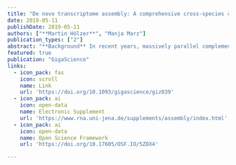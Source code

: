```yaml
---
title: "De novo transcriptome assembly: A comprehensive cross-species comparison of short-read RNA-Seq assemblers"
date: 2019-05-11
publishDate: 2019-05-11
authors: ["**Martin Hölzer**", "Manja Marz"]
publication_types: ["2"]
abstract: "**Background** In recent years, massively parallel complementary DNA sequencing (RNA sequencing [RNA-Seq]) has emerged as a fast, cost-effective, and robust technology to study entire transcriptomes in various manners. In particular, for non-model organisms and in the absence of an appropriate reference genome, RNA-Seq is used to reconstruct the transcriptome de novo. Although the de novo transcriptome assembly of non-model organisms has been on the rise recently and new tools are frequently developing, there is still a knowledge gap about which assembly software should be used to build a comprehensive de novo assembly. **Results** Here, we present a large-scale comparative study in which 10 de novo assembly tools are applied to 9 RNA-Seq data sets spanning different kingdoms of life. Overall, we built >200 single assemblies and evaluated their performance on a combination of 20 biological-based and reference-free metrics. Our study is accompanied by a comprehensive and extensible Electronic Supplement that summarizes all data sets, assembly execution instructions, and evaluation results. Trinity, SPAdes, and Trans-ABySS, followed by Bridger and SOAPdenovo-Trans, generally outperformed the other tools compared. Moreover, we observed species-specific differences in the performance of each assembler. No tool delivered the best results for all data sets. **Conclusions** We recommend a careful choice and normalization of evaluation metrics to select the best assembling results as a critical step in the reconstruction of a comprehensive de novo transcriptome assembly."
featured: true
publication: "GigaScience"
links:
  - icon_pack: fas
    icon: scroll
    name: Link
    url: 'https://doi.org/10.1093/gigascience/giz039'
  - icon_pack: ai
    icon: open-data
    name: Electronic Supplement 
    url: 'https://www.rna.uni-jena.de/supplements/assembly/index.html'
  - icon_pack: ai
    icon: open-data
    name: Open Science Framework
    url: 'https://doi.org/10.17605/OSF.IO/5ZDX4'

---
```


